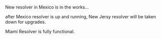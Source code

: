 New resolver in Mexico is in the works...

after Mexico resolver is up and running,
New Jersy resolver will be taken down for upgrades.

Miami Resolver is fully functional.
